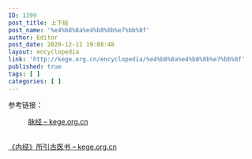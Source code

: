 ```yaml
---
ID: 1399
post_title: 上下经
post_name: '%e4%b8%8a%e4%b8%8b%e7%bb%8f'
author: Editor
post_date: 2020-12-11 19:08:48
layout: encyclopedia
link: 'http://kege.org.cn/encyclopedia/%e4%b8%8a%e4%b8%8b%e7%bb%8f'
published: true
tags: [ ]
categories: [ ]
---
```

<!-- wp:paragraph -->
<p>参考链接：</p>
<!-- /wp:paragraph -->

<!-- wp:core-embed/wordpress {"url":"http://kege.org.cn/encyclopedia/%e8%84%89%e7%bb%8f","type":"wp-embed","providerNameSlug":"kege-org-cn","className":""} -->
<figure class="wp-block-embed-wordpress wp-block-embed is-type-wp-embed is-provider-kege-org-cn">
<div class="wp-block-embed__wrapper"><a href="http://kege.org.cn/encyclopedia/%e8%84%89%e7%bb%8f">脉经 – kege.org.cn</a></div>
</figure>
<div> </div>
<div><a href="http://kege.org.cn/encyclopedia/%e3%80%8a%e5%86%85%e7%bb%8f%e3%80%8b%e6%89%80%e5%bc%95%e5%8f%a4%e5%8c%bb%e4%b9%a6">《内经》所引古医书 – kege.org.cn</a></div>
<!-- /wp:core-embed/wordpress -->
